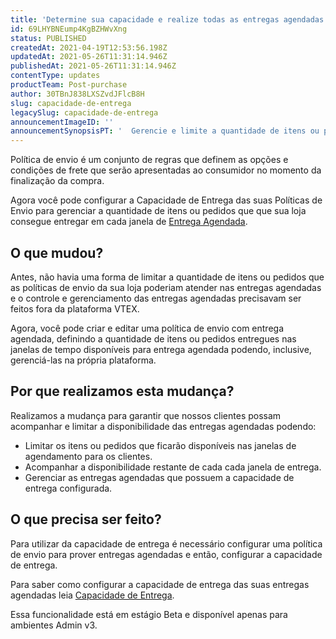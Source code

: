```yaml
---
title: 'Determine sua capacidade e realize todas as entregas agendadas'
id: 69LHYBNEump4KgBZHWvXng
status: PUBLISHED
createdAt: 2021-04-19T12:53:56.198Z
updatedAt: 2021-05-26T11:31:14.946Z
publishedAt: 2021-05-26T11:31:14.946Z
contentType: updates
productTeam: Post-purchase
author: 30TBnJ838LXSZvdJFlcB8H
slug: capacidade-de-entrega
legacySlug: capacidade-de-entrega
announcementImageID: ''
announcementSynopsisPT: '  Gerencie e limite a quantidade de itens ou pedidos das suas janelas de entregas agendadas.'
---
```



Política de envio é um conjunto de regras que definem as opções e condições de frete que serão apresentadas ao consumidor no momento da finalização da compra.

Agora você pode configurar a Capacidade de Entrega das suas Políticas de Envio para gerenciar a quantidade de itens ou pedidos que que sua loja consegue entregar em cada janela de  [Entrega Agendada](https://help.vtex.com/pt/tutorial/entrega-agendada--22g3HAVCGLFiU7xugShOBi).

## O que mudou?

Antes, não havia uma forma de limitar a quantidade de itens ou pedidos que as políticas de envio da sua loja poderiam atender nas entregas agendadas e o  controle  e gerenciamento das entregas agendadas precisavam ser feitos fora da plataforma VTEX. 

Agora, você pode criar e editar uma política de envio com entrega agendada, definindo a quantidade de itens ou pedidos entregues nas janelas de tempo disponíveis para entrega agendada podendo, inclusive, gerenciá-las na própria plataforma.

## Por que realizamos esta mudança?

Realizamos a mudança para garantir que  nossos clientes possam acompanhar e limitar a disponibilidade das entregas agendadas podendo:

*   Limitar os itens ou pedidos que ficarão disponíveis nas janelas de agendamento para os clientes.
*   Acompanhar a disponibilidade restante de cada cada janela de entrega.
*   Gerenciar as entregas agendadas que possuem a capacidade de entrega configurada.

## O que precisa ser feito?

Para utilizar da capacidade de entrega é necessário configurar uma  política de envio para prover  entregas agendadas e então, configurar a capacidade de entrega.

Para saber como configurar a capacidade de entrega das suas entregas agendadas leia  [Capacidade de Entrega](https://help.vtex.com/pt/tutorial/gerenciar-capacidade-de-entrega--2y217FQZCjD0I1n62yxVcz).

<div class="alert alert-info">
Essa funcionalidade está em estágio Beta e disponível apenas para ambientes Admin v3. 
</div>
